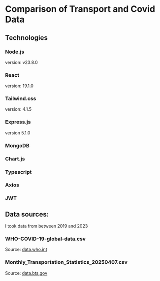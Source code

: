 # Comparison of Transport and Covid Data

## Technologies

### Node.js
version: v23.8.0

### React 
version: 19.1.0

### Tailwind.css
version: 4.1.5

### Express.js
version 5.1.0

### MongoDB

### Chart.js

### Typescript

### Axios

### JWT

## Data sources: 

I took data from between 2019 and 2023

### WHO-COVID-19-global-data.csv
Source: [data.who.int](https://data.who.int/dashboards/covid19/data)

### Monthly_Transportation_Statistics_20250407.csv
Source: [data.bts.gov](https://data.bts.gov/Research-and-Statistics/Monthly-Transportation-Statistics/crem-w557/about_data)



